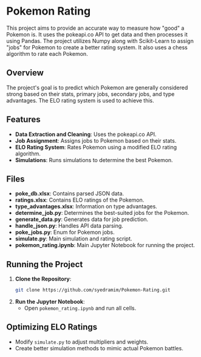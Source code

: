 # Pokemon Rating

This project aims to provide an accurate way to measure how "good" a Pokemon is. It uses the pokeapi.co API to get data and then processes it using Pandas. The project utilizes Numpy along with Scikit-Learn to assign "jobs" for Pokemon to create a better rating system. It also uses a chess algorithm to rate each Pokemon.

## Overview

The project's goal is to predict which Pokemon are generally considered strong based on their stats, primary jobs, secondary jobs, and type advantages. The ELO rating system is used to achieve this.

## Features

- **Data Extraction and Cleaning**: Uses the pokeapi.co API.
- **Job Assignment**: Assigns jobs to Pokemon based on their stats.
- **ELO Rating System**: Rates Pokemon using a modified ELO rating algorithm.
- **Simulations**: Runs simulations to determine the best Pokemon.

## Files

- **poke_db.xlsx**: Contains parsed JSON data.
- **ratings.xlsx**: Contains ELO ratings of the Pokemon.
- **type_advantages.xlsx**: Information on type advantages.
- **determine_job.py**: Determines the best-suited jobs for the Pokemon.
- **generate_data.py**: Generates data for job prediction.
- **handle_json.py**: Handles API data parsing.
- **poke_jobs.py**: Enum for Pokemon jobs.
- **simulate.py**: Main simulation and rating script.
- **pokemon_rating.ipynb**: Main Jupyter Notebook for running the project.

## Running the Project

1. **Clone the Repository**:
    ```bash
    git clone https://github.com/syedramim/Pokemon-Rating.git
    ```
2. **Run the Jupyter Notebook**:
    - Open `pokemon_rating.ipynb` and run all cells.

## Optimizing ELO Ratings

- Modify `simulate.py` to adjust multipliers and weights.
- Create better simulation methods to mimic actual Pokemon battles.




